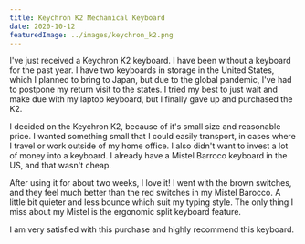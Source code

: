 ```yaml
---
title: Keychron K2 Mechanical Keyboard
date: 2020-10-12
featuredImage: ../images/keychron_k2.png
---
```


I've just received a Keychron K2 keyboard. I have been without a keyboard for
the past year. I have two keyboards in storage in the United States, which I
planned to bring to Japan, but due to the global pandemic, I've had to postpone
my return visit to the states. I tried my best to just wait and make due with my laptop keyboard, but I finally gave up and purchased the K2.

I decided on the Keychron K2, because of it's small size and reasonable price.
I wanted something small that I could easily transport, in cases where I travel
or work outside of my home office. I also didn't want to invest a lot of money into a keyboard.
I already have a Mistel Barroco keyboard in the US, and that wasn't cheap.

After using it for about two weeks, I love it!
I went with the brown switches, and they feel much better than the red
switches in my Mistel Barocco. A little bit quieter and less bounce which suit
my typing style.
The only thing I miss about my Mistel is the ergonomic split keyboard
feature.

I am very satisfied with this purchase and highly recommend this keyboard.

